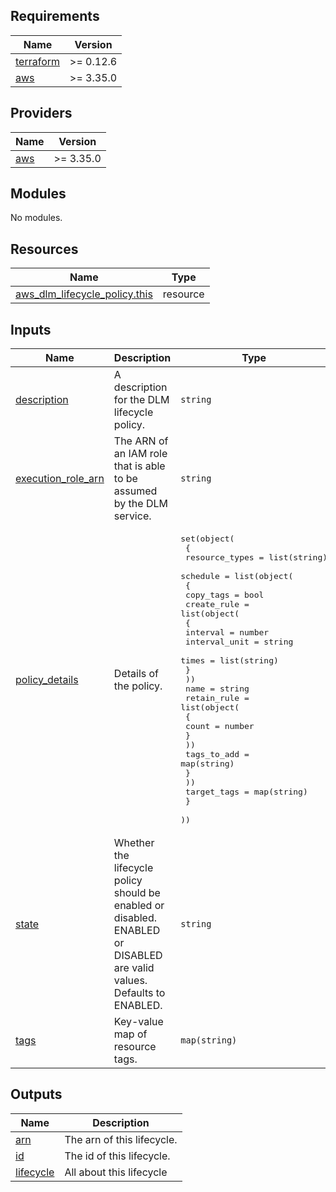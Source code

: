 ## Requirements

| Name | Version |
|------|---------|
| <a name="requirement_terraform"></a> [terraform](#requirement\_terraform) | >= 0.12.6 |
| <a name="requirement_aws"></a> [aws](#requirement\_aws) | >= 3.35.0 |

## Providers

| Name | Version |
|------|---------|
| <a name="provider_aws"></a> [aws](#provider\_aws) | >= 3.35.0 |

## Modules

No modules.

## Resources

| Name | Type |
|------|------|
| [aws_dlm_lifecycle_policy.this](https://registry.terraform.io/providers/hashicorp/aws/latest/docs/resources/dlm_lifecycle_policy) | resource |

## Inputs

| Name | Description | Type | Default | Required |
|------|-------------|------|---------|:--------:|
| <a name="input_description"></a> [description](#input\_description) | A description for the DLM lifecycle policy. | `string` | n/a | yes |
| <a name="input_execution_role_arn"></a> [execution\_role\_arn](#input\_execution\_role\_arn) | The ARN of an IAM role that is able to be assumed by the DLM service. | `string` | n/a | yes |
| <a name="input_policy_details"></a> [policy\_details](#input\_policy\_details) | Details of the policy. | <pre>set(object(<br>    {<br>      resource_types = list(string)<br>      schedule = list(object(<br>        {<br>          copy_tags = bool<br>          create_rule = list(object(<br>            {<br>              interval      = number<br>              interval_unit = string<br>              times         = list(string)<br>            }<br>          ))<br>          name = string<br>          retain_rule = list(object(<br>            {<br>              count = number<br>            }<br>          ))<br>          tags_to_add = map(string)<br>        }<br>      ))<br>      target_tags = map(string)<br>    }<br>  ))</pre> | n/a | yes |
| <a name="input_state"></a> [state](#input\_state) | Whether the lifecycle policy should be enabled or disabled. ENABLED or DISABLED are valid values. Defaults to ENABLED. | `string` | `"ENABLED"` | no |
| <a name="input_tags"></a> [tags](#input\_tags) | Key-value map of resource tags. | `map(string)` | `null` | no |

## Outputs

| Name | Description |
|------|-------------|
| <a name="output_arn"></a> [arn](#output\_arn) | The arn of this lifecycle. |
| <a name="output_id"></a> [id](#output\_id) | The id of this lifecycle. |
| <a name="output_lifecycle"></a> [lifecycle](#output\_lifecycle) | All about this lifecycle |
